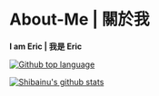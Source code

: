 # About-Me | 關於我
**I am Eric | 我是 Eric**

[![Github top language](https://img.shields.io/github/languages/top/Eric101201/dc-bot?style=for-the-badge)](https://github.com/Eric101201/dc-bot)

[![Shibainu's github stats](https://github-readme-stats-dun-gamma.vercel.app/api?username=Eric101201&count_private=true&show_icons=true&theme=cobalt&include_all_commits=true)](https://github.com/Eric101201)
